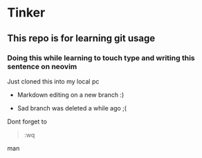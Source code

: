 # Tinker
## This repo is for learning git usage
### Doing this while learning to touch type and writing this sentence on neovim 

Just cloned this into my local pc

- Markdown editing on a new branch :)

- Sad branch was deleted a while ago ;(

Dont forget to 

>:wq

man
